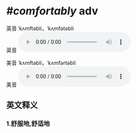 # ***\#comfortably*** adv
英音 ˈkʌmftəbli，ˈkʌmfətəbli  
英音
<audio src="./media/comfortably1_AAC.aac" controls="controls"></audio>

美音 ˈkʌmftəbli，ˈkʌmfərtəbli  
美音
<audio src="./media/comfortably2_AAC.aac" controls="controls"></audio>



  

英文释义
---
### 1.**舒服地,舒适地**  


